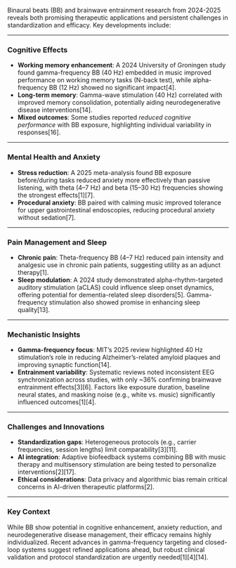Binaural beats (BB) and brainwave entrainment research from 2024-2025 reveals both promising therapeutic applications and persistent challenges in standardization and efficacy. Key developments include:

---

### **Cognitive Effects**
- **Working memory enhancement**: A 2024 University of Groningen study found gamma-frequency BB (40 Hz) embedded in music improved performance on working memory tasks (N-back test), while alpha-frequency BB (12 Hz) showed no significant impact[4].
- **Long-term memory**: Gamma-wave stimulation (40 Hz) correlated with improved memory consolidation, potentially aiding neurodegenerative disease interventions[14].
- **Mixed outcomes**: Some studies reported *reduced cognitive performance* with BB exposure, highlighting individual variability in responses[16].

---

### **Mental Health and Anxiety**
- **Stress reduction**: A 2025 meta-analysis found BB exposure before/during tasks reduced anxiety more effectively than passive listening, with theta (4–7 Hz) and beta (15–30 Hz) frequencies showing the strongest effects[1][7].
- **Procedural anxiety**: BB paired with calming music improved tolerance for upper gastrointestinal endoscopies, reducing procedural anxiety without sedation[7].

---

### **Pain Management and Sleep**
- **Chronic pain**: Theta-frequency BB (4–7 Hz) reduced pain intensity and analgesic use in chronic pain patients, suggesting utility as an adjunct therapy[1].
- **Sleep modulation**: A 2024 study demonstrated alpha-rhythm-targeted auditory stimulation (aCLAS) could influence sleep onset dynamics, offering potential for dementia-related sleep disorders[5]. Gamma-frequency stimulation also showed promise in enhancing sleep quality[13].

---

### **Mechanistic Insights**
- **Gamma-frequency focus**: MIT’s 2025 review highlighted 40 Hz stimulation’s role in reducing Alzheimer’s-related amyloid plaques and improving synaptic function[14].
- **Entrainment variability**: Systematic reviews noted inconsistent EEG synchronization across studies, with only ~36% confirming brainwave entrainment effects[3][6]. Factors like exposure duration, baseline neural states, and masking noise (e.g., white vs. music) significantly influenced outcomes[1][4].

---

### **Challenges and Innovations**
- **Standardization gaps**: Heterogeneous protocols (e.g., carrier frequencies, session lengths) limit comparability[3][11].
- **AI integration**: Adaptive biofeedback systems combining BB with music therapy and multisensory stimulation are being tested to personalize interventions[2][17].
- **Ethical considerations**: Data privacy and algorithmic bias remain critical concerns in AI-driven therapeutic platforms[2].

---

### **Key Context**
While BB show potential in cognitive enhancement, anxiety reduction, and neurodegenerative disease management, their efficacy remains highly individualized. Recent advances in gamma-frequency targeting and closed-loop systems suggest refined applications ahead, but robust clinical validation and protocol standardization are urgently needed[1][4][14].
